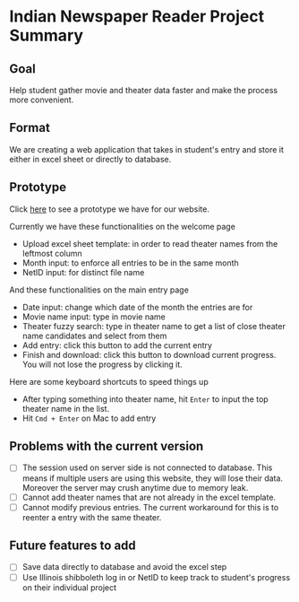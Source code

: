 # Indian Newspaper Reader Project Summary
## Goal
Help student gather movie and theater data faster and make the process more convenient.

## Format
We are creating a web application that takes in student's entry and store it either in excel sheet or directly to database.

## Prototype
Click [here](https://cwl207-project.herokuapp.com/ ) to see a prototype we have for our website.

Currently we have these functionalities on the welcome page
- Upload excel sheet template: in order to read theater names from the leftmost column
- Month input: to enforce all entries to be in the same month
- NetID input: for distinct file name

And these functionalities on the main entry page
- Date input: change which date of the month the entries are for
- Movie name input: type in movie name
- Theater fuzzy search: type in theater name to get a list of close theater name candidates and select from them
- Add entry: click this button to add the current entry
- Finish and download: click this button to download current progress. You will not lose the progress by clicking it.

Here are some keyboard shortcuts to speed things up
- After typing something into theater name, hit `Enter` to input the top theater name in the list.
- Hit `Cmd + Enter` on Mac to add entry

## Problems with the current version
- [ ] The session used on server side is not connected to database. This means if multiple users are using this website, they will lose their data. Moreover the server may crush anytime due to memory leak.
- [ ] Cannot add theater names that are not already in the excel template.
- [ ] Cannot modify previous entries. The current workaround for this is to reenter a entry with the same theater.

## Future features to add
- [ ] Save data directly to database and avoid the excel step
- [ ] Use Illinois shibboleth log in or NetID to keep track to student's progress on their individual project
